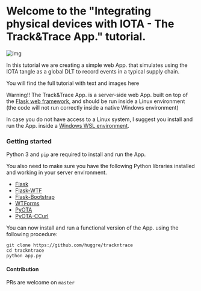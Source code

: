 # Welcome to the "Integrating physical devices with IOTA - The Track&Trace App." tutorial.

![img](https://cdn-images-1.medium.com/max/800/1*ob_L-GxKYFsv8QERX95pTA.jpeg)

In this tutorial we are creating a simple web App. that simulates using the IOTA tangle as a global DLT to record events in a typical supply chain.

You will find the full tutorial with text and images here

Warning!!
The Track&Trace App. is a server-side web App. built on top of the [Flask web framework](https://flask.palletsprojects.com/en/1.1.x/), and should be run inside a Linux environment (the code will not run correctly inside a native Windows environment)

In case you do not have access to a Linux system, I suggest you install and run the App. inside a [Windows WSL environment](https://docs.microsoft.com/en-us/windows/wsl/).

### Getting started

Python 3 and `pip` are required to install and run the App.

You also need to make sure you have the following Python libraries installed and working in your server environment.

- [Flask](https://pypi.org/project/Flask/)
- [Flask-WTF](https://pypi.org/project/Flask-WTF/)
- [Flask-Bootstrap](https://pypi.org/project/Flask-Bootstrap/)
- [WTForms](https://pypi.org/project/WTForms/)
- [PyOTA](https://pypi.org/project/PyOTA/)
- [PyOTA-CCurl](https://pypi.org/project/PyOTA-CCurl/)

You can now install and run a functional version of the App. using the following procedure:

```
git clone https://github.com/huggre/trackntrace
cd trackntrace
python app.py
```

#### Contribution

PRs are welcome on `master`